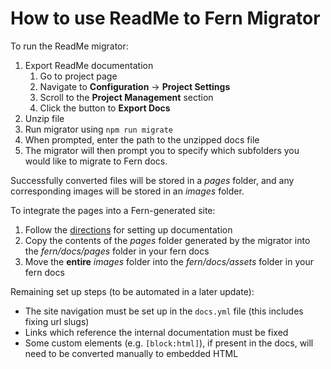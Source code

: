 # How to use ReadMe to Fern Migrator

To run the ReadMe migrator:

1. Export ReadMe documentation
   1. Go to project page
   1. Navigate to **Configuration** -> **Project Settings**
   1. Scroll to the **Project Management** section
   1. Click the button to **Export Docs**
1. Unzip file
1. Run migrator using `npm run migrate`
1. When prompted, enter the path to the unzipped docs file
1. The migrator will then prompt you to specify which subfolders you would like to migrate to Fern docs.

Successfully converted files will be stored in a _pages_ folder, and any corresponding images will be stored in an _images_ folder.

To integrate the pages into a Fern-generated site:

1. Follow the [directions](https://buildwithfern.com/learn/docs/getting-started/quickstart) for setting up documentation
1. Copy the contents of the _pages_ folder generated by the migrator into the _fern/docs/pages_ folder in your fern docs
1. Move the **entire** _images_ folder into the _fern/docs/assets_ folder in your fern docs

Remaining set up steps (to be automated in a later update):

- The site navigation must be set up in the `docs.yml` file (this includes fixing url slugs)
- Links which reference the internal documentation must be fixed
- Some custom elements (e.g. `[block:html]`), if present in the docs, will need to be converted manually to embedded HTML
